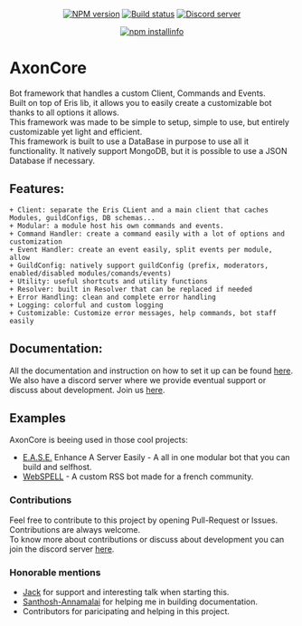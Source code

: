<div align="center">
  <p>
    <a href="https://www.npmjs.com/package/axoncore"><img src="https://img.shields.io/npm/v/axoncore.svg?maxAge=3600" alt="NPM version" /></a>
    <a href="https://travis-ci.org/Khaazz/AxonCore"><img src="https://travis-ci.com/Khaazz/AxonCore.svg?branch=master" alt="Build status" /></a>
    <a href="https://discord.gg/QZ6B5US"><img src="https://discordapp.com/api/guilds/365236789855649814/embed.png" alt="Discord server" /></a>
  </p>
  <p>
    <a href="https://nodei.co/npm/axoncore/"><img src="https://nodei.co/npm/axoncore.png?downloads=true&stars=true" alt="npm installinfo" /></a>
  </p>
</div>


# AxonCore
Bot framework that handles a custom Client, Commands and Events.  
Built on top of Eris lib, it allows you to easily create a customizable bot thanks to all options it allows.  
This framework was made to be simple to setup, simple to use, but entirely customizable yet light and efficient.  
This framework is built to use a DataBase in purpose to use all it functionality. It natively support MongoDB, but it is possible to use a JSON Database if necessary.

## Features:
    + Client: separate the Eris CLient and a main client that caches Modules, guildConfigs, DB schemas...
    + Modular: a module host his own commands and events.
    + Command Handler: create a command easily with a lot of options and customization
    + Event Handler: create an event easily, split events per module, allow
    + GuildConfig: natively support guildConfig (prefix, moderators, enabled/disabled modules/comands/events)
    + Utility: useful shortcuts and utility functions
    + Resolver: built in Resolver that can be replaced if needed
    + Error Handling: clean and complete error handling
    + Logging: colorful and custom logging
    + Customizable: Customize error messages, help commands, bot staff easily

## Documentation:

All the documentation and instruction on how to set it up can be found [here](https://khaazz.github.io/#/).  
We also have a discord server where we provide eventual support or discuss about development. Join us [here](https://discord.gg/QZ6B5US).

## Examples
AxonCore is beeing used in those cool projects:  
  - [E.A.S.E.](https://github.com/AxonTeam/Ease) Enhance A Server Easily - A all in one modular bot that you can build and selfhost.
  - [WebSPELL](https://github.com/Khaazz/webSPELL) - A custom RSS bot made for a french community.


### Contributions
Feel free to contribute to this project by opening Pull-Request or Issues. Contributions are always welcome.  
To know more about contributions or discuss about development you can join the discord server [here](https://discord.gg/QZ6B5US).

### Honorable mentions
- [Jack](https://github.com/InATrance) for support and interesting talk when starting this.
- [Santhosh-Annamalai](https://github.com/Santhosh-Annamalai) for helping me in building documentation.
- Contributors for paricipating and helping in this project.

